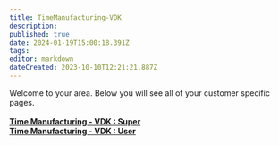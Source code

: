```yaml
---
title: TimeManufacturing-VDK
description: 
published: true
date: 2024-01-19T15:00:18.391Z
tags: 
editor: markdown
dateCreated: 2023-10-10T12:21:21.887Z
---
```


Welcome to your area. Below you will see all of your customer specific pages.<br><br><b>[Time Manufacturing - VDK : Super](/Apps/Customers/TimeManufacturing-VDK/TimeManufacturing-VDK~Super)<br></b><b>[Time Manufacturing - VDK : User](/Apps/Customers/TimeManufacturing-VDK/TimeManufacturing-VDK~User)<br></b>